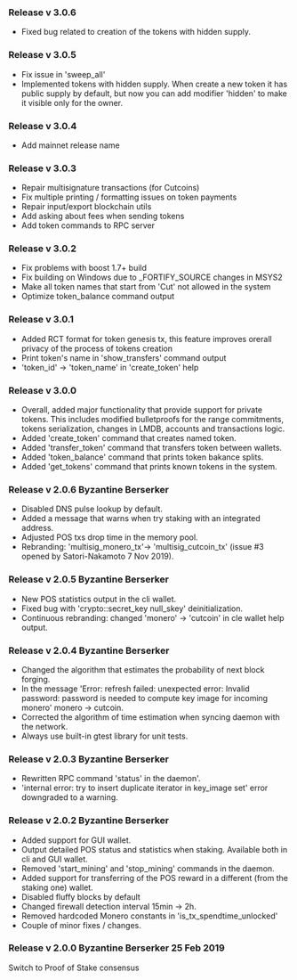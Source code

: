 ### Release v 3.0.6
* Fixed bug related to creation of the tokens with hidden supply.

### Release v 3.0.5
* Fix issue in 'sweep_all'
* Implemented tokens with hidden supply. When create a new token it has public supply by default, but now you can add modifier 'hidden' to make it visible only for the owner.

### Release v 3.0.4
* Add mainnet release name

### Release v 3.0.3
* Repair multisignature transactions (for Cutcoins)
* Fix multiple printing / formatting issues on token payments
* Repair input/export blockchain utils
* Add asking about fees when sending tokens
* Add token commands to RPC server

### Release v 3.0.2

* Fix problems with boost 1.7+ build
* Fix building on Windows due to _FORTIFY_SOURCE changes in MSYS2
* Make all token names that start from 'Cut' not allowed in the system
* Optimize token_balance command output

### Release v 3.0.1

* Added RCT format for token genesis tx, this feature improves orerall privacy of the process of tokens creation
* Print token's name in 'show_transfers' command output
* 'token_id' -> 'token_name' in 'create_token' help

### Release v 3.0.0

* Overall, added major functionality that provide support for private tokens. This includes modified bulletproofs for the range commitments, tokens serialization, changes in LMDB, accounts and transactions logic. 
* Added 'create_token' command that creates named token.
* Added 'transfer_token' command that transfers token between wallets.
* Added 'token_balance' command that prints token bakance splits.
* Added 'get_tokens' command that prints known tokens in the system.

### Release v 2.0.6 Byzantine Berserker

* Disabled DNS pulse lookup by default.
* Added a message that warns when try staking with an integrated address.
* Adjusted POS txs drop time in the memory pool.
* Rebranding: 'multisig_monero_tx'-> 'multisig_cutcoin_tx' (issue #3 opened by Satori-Nakamoto 7 Nov 2019).

### Release v 2.0.5 Byzantine Berserker

* New POS statistics output in the cli wallet.
* Fixed bug with 'crypto::secret_key null_skey' deinitialization.
* Continuous rebranding: changed 'monero' -> 'cutcoin' in cle wallet help output.

### Release v 2.0.4 Byzantine Berserker

* Changed the algorithm that estimates the probability of next block forging.
* In the message 'Error: refresh failed: unexpected error: Invalid password: password is needed to compute key image for incoming monero' monero -> cutcoin.
* Corrected the algorithm of time estimation when syncing daemon with the network.
* Always use built-in gtest library for unit tests.

### Release v 2.0.3 Byzantine Berserker

* Rewritten RPC command 'status' in the daemon'.
* 'internal error: try to insert duplicate iterator in key_image set' error downgraded to a warning.

### Release v 2.0.2 Byzantine Berserker

* Added support for GUI wallet.
* Output detailed POS status and statistics when staking. Available both in cli and GUI wallet.
* Removed 'start_mining' and 'stop_mining' commands in the daemon.
* Added support for transferring of the POS reward in a different (from the staking one) wallet.
* Disabled fluffy blocks by default
* Changed firewall detection interval 15min -> 2h.
* Removed hardcoded Monero constants in 'is_tx_spendtime_unlocked'
* Couple of minor fixes / changes.

### Release v 2.0.0 Byzantine Berserker 25 Feb 2019

Switch to Proof of Stake consensus